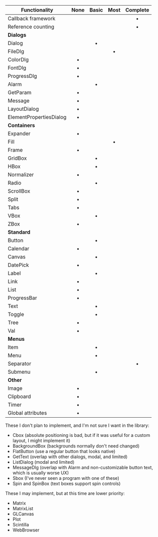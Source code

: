 
| Functionality           | None  | Basic | Most  | Complete  |
| -------------           | :--:  | :---: | :--:  | :------:  |
| Callback framework      |       |       |       |     •     |
| Reference counting      |       |       |       |     •     |
| **Dialogs**             |
| Dialog                  |       |   •   |       |           |
| FileDlg                 |       |       |   •   |           |
| ColorDlg                |   •   |       |       |           |
| FontDlg                 |   •   |       |       |           |
| ProgressDlg             |   •   |       |       |           |
| Alarm                   |       |   •   |       |           |
| GetParam                |   •   |       |       |           |
| Message                 |   •   |       |       |           |
| LayoutDialog            |   •   |       |       |           |
| ElementPropertiesDialog |   •   |       |       |           |
| **Containers**          |
| Expander                |   •   |       |       |           |
| Fill                    |       |       |   •   |           |
| Frame                   |   •   |       |       |           |
| GridBox                 |       |   •   |       |           |
| HBox                    |       |   •   |       |           |
| Normalizer              |   •   |       |       |           |
| Radio                   |       |   •   |       |           |
| ScrollBox               |   •   |       |       |           |
| Split                   |   •   |       |       |           |
| Tabs                    |   •   |       |       |           |
| VBox                    |       |   •   |       |           |
| ZBox                    |   •   |       |       |           |
| **Standard**            |
| Button                  |       |   •   |       |           |
| Calendar                |   •   |       |       |           |
| Canvas                  |       |   •   |       |           |
| DatePick                |   •   |       |       |           |
| Label                   |       |   •   |       |           |
| Link                    |   •   |       |       |           |
| List                    |   •   |       |       |           |
| ProgressBar             |   •   |       |       |           |
| Text                    |       |   •   |       |           |
| Toggle                  |       |   •   |       |           |
| Tree                    |   •   |       |       |           |
| Val                     |   •   |       |       |           |
| **Menus**               |
| Item                    |       |   •   |       |           |
| Menu                    |       |   •   |       |           |
| Separator               |       |       |       |     •     |
| Submenu                 |       |   •   |       |           |
| **Other**               |
| Image                   |   •   |       |       |           |
| Clipboard               |   •   |       |       |           |
| Timer                   |   •   |       |       |           |
| Global attributes       |   •   |       |       |           |

These I don't plan to implement, and I'm not sure I want in the library:

- Cbox (absolute positioning is bad, but if it was useful for a custom layout, I might implement it)
- BackgroundBox (backgrounds normally don't need changed)
- FlatButton (use a regular button that looks native)
- GetText (overlap with other dialogs, modal, and limited)
- ListDialog (modal and limited)
- MessageDlg (overlap with Alarm and non-customizable button text, which is usually worse UX)
- Sbox (I've never seen a program with one of these)
- Spin and SpinBox (text boxes support spin controls)

These I may implement, but at this time are lower priority:

- Matrix
- MatrixList
- GLCanvas
- Plot
- Scintilla
- WebBrowser
